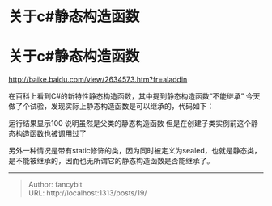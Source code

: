 # 关于c#静态构造函数

<div class="header"><h1 class="single-title animate__animated animate__pulse animate__faster">关于c#静态构造函数</h1></div>

<div class="content" id="content"><p><a href="http://baike.baidu.com/view/2634573.htm?fr=aladdin" target="_blank" rel="external nofollow noopener noreferrer">http://baike.baidu.com/view/2634573.htm?fr=aladdin</a></p><p>在百科上看到C#的新特性静态构造函数，其中提到静态构造函数“不能继承” 今天做了个试验，发现实际上静态构造函数是可以继承的，代码如下：</p><!-- raw HTML omitted --><!-- raw HTML omitted --><p>运行结果显示100 说明虽然是父类的静态构造函数 但是在创建子类实例前这个静态构造函数也被调用过了</p><p>另外一种情况是带有static修饰的类，因为同时被定义为sealed，也就是静态类，是不能被继承的，因而也无所谓它的静态构造函数是否能继承了。</p><!-- raw HTML omitted --></div>



---

> Author: fancybit  
> URL: http://localhost:1313/posts/19/  

